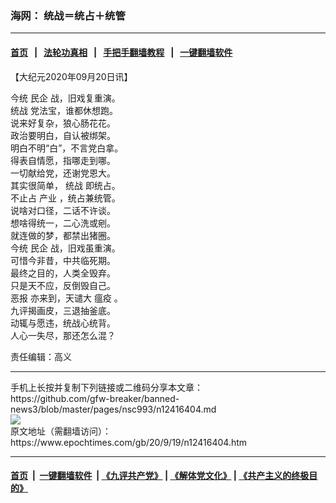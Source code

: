 ### 海网： 统战＝统占＋统管
------------------------

#### [首页](https://github.com/gfw-breaker/banned-news3/blob/master/README.md) &nbsp;&nbsp;|&nbsp;&nbsp; [法轮功真相](https://github.com/begood0513/basic/blob/master/README.md)  &nbsp;&nbsp;|&nbsp;&nbsp; [手把手翻墙教程](https://github.com/gfw-breaker/guides/wiki)  &nbsp;&nbsp;|&nbsp;&nbsp; [一键翻墙软件](https://github.com/gfw-breaker/nogfw/blob/master/README.md)  



<div><p>
 【大纪元2020年09月20日讯】
</p>
<p>
 今统
 <ok href="https://www.epochtimes.com/gb/tag/%E6%B0%91%E4%BC%81.html">
  民企
 </ok>
 战，旧戏复重演。
 <br/>
 <ok href="https://www.epochtimes.com/gb/tag/%E7%BB%9F%E6%88%98.html">
  统战
 </ok>
 党法宝，谁都休想跑。
 <br/>
 说来好复杂，狼心肠花花。
 <br/>
 政治要明白，自认被绑架。
 <br/>
 明白不明“白”，不言党白拿。
 <br/>
 得表自情愿，指哪走到哪。
 <br/>
 一切献给党，还谢党恩大。
 <br/>
 其实很简单，
 <ok href="https://www.epochtimes.com/gb/tag/%E7%BB%9F%E6%88%98.html">
  统战
 </ok>
 即统占。
 <br/>
 不止占
 <ok href="https://www.epochtimes.com/gb/tag/%E4%BA%A7%E4%B8%9A.html">
  产业
 </ok>
 ，统占兼统管。
 <br/>
 说啥对口径，二话不许谈。
 <br/>
 想啥得统一，二心洗或剜。
 <br/>
 就连做的梦，都禁出猪圈。
 <br/>
 今统
 <ok href="https://www.epochtimes.com/gb/tag/%E6%B0%91%E4%BC%81.html">
  民企
 </ok>
 战，旧戏虽重演。
 <br/>
 可惜今非昔，中共临死期。
 <br/>
 最终之目的，人类全毁弃。
 <br/>
 只是天不应，反倒毁自己。
 <br/>
 <ok href="https://www.epochtimes.com/gb/tag/%E6%81%B6%E6%8A%A5.html">
  恶报
 </ok>
 亦来到，天谴大
 <ok href="https://www.epochtimes.com/gb/tag/%E7%98%9F%E7%96%AB.html">
  瘟疫
 </ok>
 。
 <br/>
 九评揭画皮，三退抽釜底。
 <br/>
 动辄与愿违，统战心统背。
 <br/>
 人心一失尽，那还怎么混？
</p>
<p>
 责任编辑：高义
</p>
</div>
<hr/>
手机上长按并复制下列链接或二维码分享本文章：<br/>
https://github.com/gfw-breaker/banned-news3/blob/master/pages/nsc993/n12416404.md <br/>
<a href='https://github.com/gfw-breaker/banned-news3/blob/master/pages/nsc993/n12416404.md'><img src='https://github.com/gfw-breaker/banned-news3/blob/master/pages/nsc993/n12416404.md.png'/></a> <br/>
原文地址（需翻墙访问）：https://www.epochtimes.com/gb/20/9/19/n12416404.htm


------------------------
#### [首页](https://github.com/gfw-breaker/banned-news3/blob/master/README.md) &nbsp;|&nbsp; [一键翻墙软件](https://github.com/gfw-breaker/nogfw/blob/master/README.md) &nbsp;| [《九评共产党》](https://github.com/gfw-breaker/9ping.md/blob/master/README.md#九评之一评共产党是什么) | [《解体党文化》](https://github.com/gfw-breaker/jtdwh.md/blob/master/README.md) | [《共产主义的终极目的》](https://github.com/gfw-breaker/gczydzjmd.md/blob/master/README.md)


<img src='http://gfw-breaker.win/banned-news3/pages/nsc993/n12416404.md' width='0px' height='0px'/>